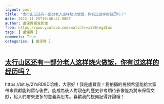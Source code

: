 ```yaml
---
layout: post
title: "太行山区还有一部分老人这样烧火做饭，你有过这样的经历吗？"
date: 2022-11-25T10:00:41.000Z
author: 盧保貴視覺影像
from: https://www.youtube.com/watch?v=x3B6tegZIuc
tags: [ 盧保貴 ]
comments: True
categories: [ 盧保貴 ]
---
```

<!--1669370441000-->
[太行山区还有一部分老人这样烧火做饭，你有过这样的经历吗？](https://www.youtube.com/watch?v=x3B6tegZIuc)
------

<div>
https://bit.ly/2YsRD8D哈嘍，大家好！我是盧寶貴！我拍攝的視頻希望能給大家帶來貢獻能夠留存後世，能成為後人對現在的歷史參考期待影像能為將來保留文獻，給人們帶來更多的意義與思考。喜歡我的視頻記得評論哦！
</div>
